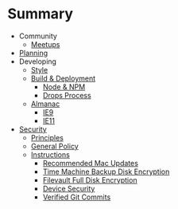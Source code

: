 # Summary

* Community
  * [Meetups]
* [Planning]
* Developing
  * [Style]
  * [Build & Deployment]
    * [Node & NPM]
    * [Drops Process]
  * [Almanac]
    * [IE9]
    * [IE11]
* [Security]
  * [Principles]
  * [General Policy]
  * [Instructions]
    * [Recommended Mac Updates]
    * [Time Machine Backup Disk Encryption]
    * [Filevault Full Disk Encryption]
    * [Device Security]
    * [Verified Git Commits]

[Meetups]: ./meetups/README.md
[Planning]: ./project_management/README.md
[Style]: ./style/README.md
[Build & Deployment]: ./build_process/README.md
[Node & NPM]: ./build_process/node.md
[Security]: ./security/README.md
[Almanac]: ./almanac/README.md
[IE9]: ./almanac/IE9.md
[IE11]: ./almanac/IE11.md
[Principles]: ./security/README.md#principles
[General Policy]: ./security/README.md#general-policy
[Instructions]: ./security/README.md#instructions
[Recommended Mac Updates]: ./security/mac-updates.md
[Time Machine Backup Disk Encryption]: ./security/timemachine.md
[Filevault Full Disk Encryption]: ./security/filevault.md
[Device Security]: ./security/devices.md
[Verified Git Commits]: ./security/verified-commits.md
[Drops Process]: ./build_process/drops.md

